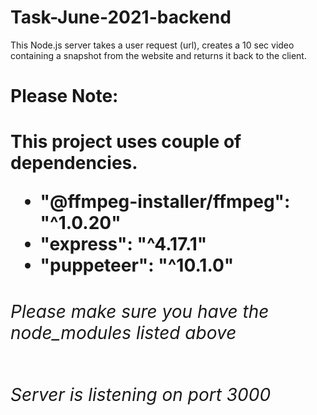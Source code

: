 # Task-June-2021-backend
This Node.js server takes a user request (url), creates a 10 sec video containing a snapshot from the website and returns it back to the client.
<h1>Please Note:<h1>
<div>This project uses couple of dependencies.<div>
<ul>
  <li>"@ffmpeg-installer/ffmpeg": "^1.0.20"</li>
  <li>"express": "^4.17.1"</li>
  <li>"puppeteer": "^10.1.0"</li>
</ul>
<h6>Please make sure you have the node_modules listed above<h6>
<h6>Server is listening on port 3000<h6>
